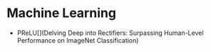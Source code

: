 # Machine Learning



- PReLU[](Delving Deep into Rectifiers: Surpassing Human-Level Performance on ImageNet Classification)

